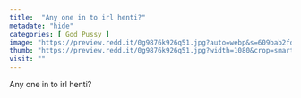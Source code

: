 ```yaml
---
title:  "Any one in to irl henti?"
metadate: "hide"
categories: [ God Pussy ]
image: "https://preview.redd.it/0g9876k926q51.jpg?auto=webp&s=609bab2fd4fde1b96d39cb4fa6367a6cf492af0a"
thumb: "https://preview.redd.it/0g9876k926q51.jpg?width=1080&crop=smart&auto=webp&s=d11d8950f357c40cd1875fd1eb8182e80fb6a45b"
visit: ""
---
```

Any one in to irl henti?
